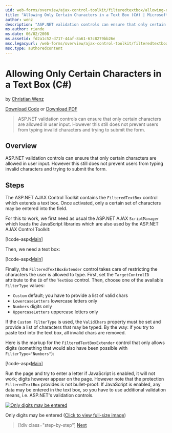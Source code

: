 ```yaml
---
uid: web-forms/overview/ajax-control-toolkit/filteredtextbox/allowing-only-certain-characters-in-a-text-box-cs
title: "Allowing Only Certain Characters in a Text Box (C#) | Microsoft Docs"
author: wenz
description: "ASP.NET validation controls can ensure that only certain characters are allowed in user input. However this still does not prevent users from typing invalid..."
ms.author: riande
ms.date: 06/02/2008
ms.assetid: fd2a1c52-d717-44af-8a61-67c8279bb26e
msc.legacyurl: /web-forms/overview/ajax-control-toolkit/filteredtextbox/allowing-only-certain-characters-in-a-text-box-cs
msc.type: authoredcontent
---
```

# Allowing Only Certain Characters in a Text Box (C#)

by [Christian Wenz](https://github.com/wenz)

[Download Code](http://download.microsoft.com/download/4/c/2/4c2def7a-0d23-4055-91f9-1f18504167d7/FilteredTextBox0.cs.zip) or [Download PDF](http://download.microsoft.com/download/b/6/a/b6ae89ee-df69-4c87-9bfb-ad1eb2b23373/filteredtextbox0CS.pdf)

> ASP.NET validation controls can ensure that only certain characters are allowed in user input. However this still does not prevent users from typing invalid characters and trying to submit the form.


## Overview

ASP.NET validation controls can ensure that only certain characters are allowed in user input. However this still does not prevent users from typing invalid characters and trying to submit the form.

## Steps

The ASP.NET AJAX Control Toolkit contains the `FilteredTextBox` control which extends a text box. Once activated, only a certain set of characters may be entered into the field.

For this to work, we first need as usual the ASP.NET AJAX `ScriptManager` which loads the JavaScript libraries which are also used by the ASP.NET AJAX Control Toolkit:

[!code-aspx[Main](allowing-only-certain-characters-in-a-text-box-cs/samples/sample1.aspx)]

Then, we need a text box:

[!code-aspx[Main](allowing-only-certain-characters-in-a-text-box-cs/samples/sample2.aspx)]

Finally, the `FilteredTextBoxExtender` control takes care of restricting the characters the user is allowed to type. First, set the `TargetControlID` attribute to the `ID` of the `TextBox` control. Then, choose one of the available `FilterType` values:

- `Custom` default; you have to provide a list of valid chars
- `LowercaseLetters` lowercase letters only
- `Numbers` digits only
- `UppercaseLetters` uppercase letters only

If the `Custom FilterType` is used, the `ValidChars` property must be set and provide a list of characters that may be typed. By the way: if you try to paste text into the text box, all invalid chars are removed.

Here is the markup for the `FilteredTextBoxExtender` control that only allows digits (something that would also have been possible with `FilterType="Numbers"`):

[!code-aspx[Main](allowing-only-certain-characters-in-a-text-box-cs/samples/sample3.aspx)]

Run the page and try to enter a letter if JavaScript is enabled, it will not work; digits however appear on the page. However note that the protection `FilteredTextBox` provides is not bullet-proof: If JavaScript is enabled, any data may be entered in the text box, so you have to use additional validation means, i.e. ASP.NET's validation controls.


[![Only digits may be entered](allowing-only-certain-characters-in-a-text-box-cs/_static/image2.png)](allowing-only-certain-characters-in-a-text-box-cs/_static/image1.png)

Only digits may be entered ([Click to view full-size image](allowing-only-certain-characters-in-a-text-box-cs/_static/image3.png))

> [!div class="step-by-step"]
> [Next](allowing-only-certain-characters-in-a-text-box-vb.md)

